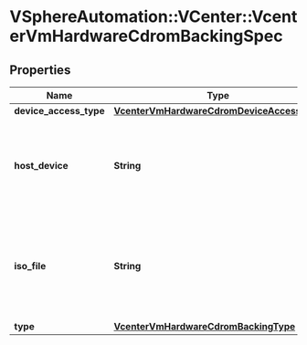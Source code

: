 # VSphereAutomation::VCenter::VcenterVmHardwareCdromBackingSpec

## Properties
Name | Type | Description | Notes
------------ | ------------- | ------------- | -------------
**device_access_type** | [**VcenterVmHardwareCdromDeviceAccessType**](VcenterVmHardwareCdromDeviceAccessType.md) |  | [optional] 
**host_device** | **String** | Name of the device that should be used as the virtual CD-ROM device backing. If unset, the virtual CD-ROM device will be configured to automatically detect a suitable host device. | [optional] 
**iso_file** | **String** | Path of the image file that should be used as the virtual CD-ROM device backing. This field is optional and it is only relevant when the value of Cdrom.BackingSpec.type is ISO_FILE. | [optional] 
**type** | [**VcenterVmHardwareCdromBackingType**](VcenterVmHardwareCdromBackingType.md) |  | 


